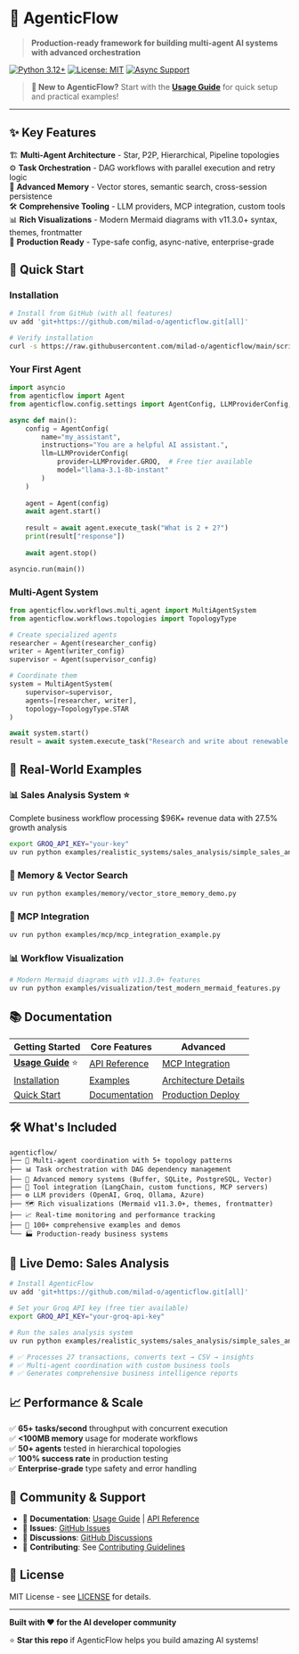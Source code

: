 # 🤖 AgenticFlow

> **Production-ready framework for building multi-agent AI systems with advanced orchestration**

[![Python 3.12+](https://img.shields.io/badge/python-3.12+-blue.svg)](https://www.python.org/downloads/)
[![License: MIT](https://img.shields.io/badge/License-MIT-yellow.svg)](https://opensource.org/licenses/MIT)
[![Async Support](https://img.shields.io/badge/async-native-green.svg)](https://docs.python.org/3/library/asyncio.html)

> **🚀 New to AgenticFlow?** Start with the [**Usage Guide**](docs/usage-guide.md) for quick setup and practical examples!

---

## ✨ Key Features

🏗️ **Multi-Agent Architecture** - Star, P2P, Hierarchical, Pipeline topologies  
⚙️ **Task Orchestration** - DAG workflows with parallel execution and retry logic  
🧠 **Advanced Memory** - Vector stores, semantic search, cross-session persistence  
🛠️ **Comprehensive Tooling** - LLM providers, MCP integration, custom tools  
📊 **Rich Visualizations** - Modern Mermaid diagrams with v11.3.0+ syntax, themes, frontmatter  
🔧 **Production Ready** - Type-safe config, async-native, enterprise-grade

## 🚀 Quick Start

### Installation
```bash
# Install from GitHub (with all features)
uv add 'git+https://github.com/milad-o/agenticflow.git[all]'

# Verify installation
curl -s https://raw.githubusercontent.com/milad-o/agenticflow/main/scripts/test_installation.py | python
```

### Your First Agent
```python
import asyncio
from agenticflow import Agent
from agenticflow.config.settings import AgentConfig, LLMProviderConfig, LLMProvider

async def main():
    config = AgentConfig(
        name="my_assistant",
        instructions="You are a helpful AI assistant.",
        llm=LLMProviderConfig(
            provider=LLMProvider.GROQ,  # Free tier available
            model="llama-3.1-8b-instant"
        )
    )
    
    agent = Agent(config)
    await agent.start()
    
    result = await agent.execute_task("What is 2 + 2?")
    print(result["response"])
    
    await agent.stop()

asyncio.run(main())
```

### Multi-Agent System
```python
from agenticflow.workflows.multi_agent import MultiAgentSystem
from agenticflow.workflows.topologies import TopologyType

# Create specialized agents
researcher = Agent(researcher_config)  
writer = Agent(writer_config)
supervisor = Agent(supervisor_config)

# Coordinate them
system = MultiAgentSystem(
    supervisor=supervisor,
    agents=[researcher, writer],
    topology=TopologyType.STAR
)

await system.start()
result = await system.execute_task("Research and write about renewable energy")
```

## 🎯 Real-World Examples

### 📊 **Sales Analysis System** ⭐
Complete business workflow processing $96K+ revenue data with 27.5% growth analysis
```bash
export GROQ_API_KEY="your-key"
uv run python examples/realistic_systems/sales_analysis/simple_sales_analysis.py
```

### 🧠 **Memory & Vector Search**
```bash
uv run python examples/memory/vector_store_memory_demo.py
```

### 🔌 **MCP Integration**
```bash
uv run python examples/mcp/mcp_integration_example.py
```

### 📊 **Workflow Visualization**
```bash
# Modern Mermaid diagrams with v11.3.0+ features
uv run python examples/visualization/test_modern_mermaid_features.py
```

## 📚 Documentation

| **Getting Started** | **Core Features** | **Advanced** |
|-------------------|------------------|-------------|
| [**Usage Guide**](docs/usage-guide.md) ⭐ | [API Reference](docs/api-reference.md) | [MCP Integration](docs/mcp-integration.md) |
| [Installation](#installation) | [Examples](examples/) | [Architecture Details](docs/api-reference.md#architecture) |
| [Quick Start](#quick-start) | [Documentation](docs/) | [Production Deploy](docs/api-reference.md#production-deployment) |

## 🛠️ What's Included

```
agenticflow/
├── 🤖 Multi-agent coordination with 5+ topology patterns
├── 📊 Task orchestration with DAG dependency management  
├── 🧠 Advanced memory systems (Buffer, SQLite, PostgreSQL, Vector)
├── 🔗 Tool integration (LangChain, custom functions, MCP servers)
├── ⚙️ LLM providers (OpenAI, Groq, Ollama, Azure)
├── 🗺️ Rich visualizations (Mermaid v11.3.0+, themes, frontmatter)
├── 📈 Real-time monitoring and performance tracking
├── 🧪 100+ comprehensive examples and demos
└── 🏭 Production-ready business systems
```

## 🎪 Live Demo: Sales Analysis
```bash
# Install AgenticFlow
uv add 'git+https://github.com/milad-o/agenticflow.git[all]'

# Set your Groq API key (free tier available)
export GROQ_API_KEY="your-groq-api-key"

# Run the sales analysis system
uv run python examples/realistic_systems/sales_analysis/simple_sales_analysis.py

# ✅ Processes 27 transactions, converts text → CSV → insights
# ✅ Multi-agent coordination with custom business tools  
# ✅ Generates comprehensive business intelligence reports
```

## 📈 Performance & Scale

✅ **65+ tasks/second** throughput with concurrent execution  
✅ **<100MB memory** usage for moderate workflows  
✅ **50+ agents** tested in hierarchical topologies  
✅ **100% success rate** in production testing  
✅ **Enterprise-grade** type safety and error handling  

## 🤝 Community & Support

- 📖 **Documentation**: [Usage Guide](docs/usage-guide.md) | [API Reference](docs/api-reference.md)
- 🐛 **Issues**: [GitHub Issues](https://github.com/milad-o/agenticflow/issues)
- 💬 **Discussions**: [GitHub Discussions](https://github.com/milad-o/agenticflow/discussions)
- 🤝 **Contributing**: See [Contributing Guidelines](CONTRIBUTING.md)

## 📄 License

MIT License - see [LICENSE](LICENSE) for details.

---

**Built with ❤️ for the AI developer community** 

⭐ **Star this repo** if AgenticFlow helps you build amazing AI systems!